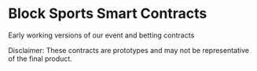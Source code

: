 # Block Sports Smart Contracts

Early working versions of our event and betting contracts

Disclaimer: These contracts are prototypes and may not be representative of the final product. 
